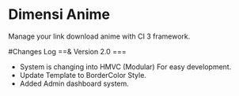 # Dimensi Anime
Manage your link download anime with CI 3 framework.

#Changes Log
==& Version 2.0 ===
+ System is changing into HMVC (Modular) For easy development.
+ Update Template to BorderColor Style.
+ Added Admin dashboard system.
